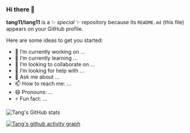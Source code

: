 ### Hi there 👋


**tang11/tang11** is a ✨ _special_ ✨ repository because its `README.md` (this file) appears on your GitHub profile.

Here are some ideas to get you started:

- 🔭 I’m currently working on ...
- 🌱 I’m currently learning ...
- 👯 I’m looking to collaborate on ...
- 🤔 I’m looking for help with ...
- 💬 Ask me about ...
- 📫 How to reach me: ...
- 😄 Pronouns: ...
- ⚡ Fun fact: ...

![Tang's GitHub stats](https://github-readme-stats.vercel.app/api?username=tang11&show_icons=true&theme=radical)

[![Tang's github activity graph](https://activity-graph.herokuapp.com/graph?username=tang11&custom_title=This%20is%20a%20title&hide_border=true)](https://github.com/ashutosh00710/github-readme-activity-graph)



